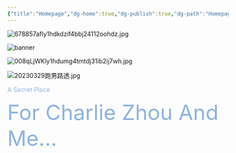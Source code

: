 ```yaml
---
{"title":"Homepage","dg-home":true,"dg-publish":true,"dg-path":"Homepage Fof Digital Garden.md","permalink":"/Homepage Fof Digital Garden/","tags":["gardenEntry"],"dgPassFrontmatter":true,"noteIcon":""}
---
```



![678857afly1hdkdzif4bbj24112oohdz.jpg](/img/user/Attached/Charlie/678857afly1hdkdzif4bbj24112oohdz.jpg)


![banner](/img/user/Attached/1/9/e/19e61b4b76ff9624db115f38c8c04b4757addbf7edb92eb03f2593fe2452a0c3.jpg)

![008qLjWKly1hdumg4tmtdj31ib2ij7wh.jpg](/img/user/Attached/Charlie/008qLjWKly1hdumg4tmtdj31ib2ij7wh.jpg)

![20230329跑男路透.jpg](/img/user/Attached/Charlie/20230329%E8%B7%91%E7%94%B7%E8%B7%AF%E9%80%8F.jpg)


<div class="title" style="color:#8db3e2">A Secret Place<p><font size="7" color="#8db3e2">For Charlie Zhou And Me...</font></p></div>

